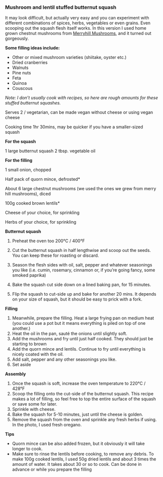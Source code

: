 ### Mushroom and lentil stuffed butternut squash

It may look difficult, but actually very easy and you can experiment with different combinations of spices, herbs, vegetables or even grains. Even scooping out the squash flesh itself works. In this version I used home grown chestnut mushrooms from [Merryhill Mushrooms](https://www.merryhill-mushrooms.co.uk/store/p5/Merryhill-Mushrooms-Chestnut-mushroom-gift-kit.html), and it turned out gorgeously.  
  
**Some filling ideas include:**
* Other or mixed mushroom varieties (shiitake, oyster etc.)
* Dried cranberries
* Walnuts
* Pine nuts
* Feta
* Quinoa
* Couscous  
  
*Note: I don’t usually cook with recipes, so here are rough amounts for these stuffed butternut squashes.*  
  
Serves 2 / vegetarian, can be made vegan without cheese or using vegan cheese  

Cooking time 1hr 30mins, may be quicker if you have a smaller-sized squash  
  
  

**For the squash**  

1 large butternut squash
2 tbsp. vegetable oil  

**For the filling**

1 small onion, chopped

Half pack of quorn mince, defrosted*

About 6 large chestnut mushrooms (we used the ones we grew from merry hill mushrooms), diced

100g cooked brown lentils* 

Cheese of your choice, for sprinkling

Herbs of your choice, for sprinkling  

**Butternut squash**

1. Preheat the oven too 200°C / 400°F

1. Cut the butternut squash in half lengthwise and scoop out the seeds. You can keep these for roasting or discard.

1. Season the flesh sides with oil, salt, pepper and whatever seasonings you like (i.e. cumin, rosemary, cinnamon or, if you’re going fancy, some smoked paprika)

1. Bake the squash cut side down on a lined baking pan, for 15 minutes. 

1. Flip the squash to cut-side up and bake for another 20 mins. It depends on your size of squash, but it should be easy to prick with a fork.  

**Filling**

1. Meanwhile, prepare the filling. Heat a large frying pan on medium heat (you could use a pot but it means everything is piled on top of one another.) 
1. Heat the oil in the pan, sauté the onions until slightly soft. 
1. Add the mushrooms and fry until just half cooked. They should just be starting to brown
1. Add the quorn mince and lentils. Continue to fry until everything is nicely coated with the oil.
1. Add salt, pepper and any other seasonings you like.
1. Set aside  

**Assembly**

1. Once the squash is soft, increase the oven temperature to 220°C / 428°F 
1. Scoop the filling onto the cut-side of the butternut squash. This recipe makes a lot of filling, so feel free to top the entire surface of the squash or save some for later.
1. Sprinkle with cheese.
1. Bake the squash for 5-10 minutes, just until the cheese is golden.
1. Remove the squash from the oven and sprinkle any fresh herbs if using. In the photo, I used fresh oregano.  
  

**Tips**

* Quorn mince can be also added frozen, but it obviously it will take longer to cook. 
* Make sure to rinse the lentils before cooking, to remove any debris. To make 100g cooked lentils, I used 50g dried lentils and about 3 times the amount of water. It takes about 30 or so to cook. Can be done in advance or while you prepare the filling